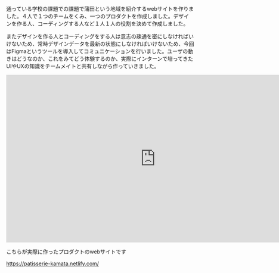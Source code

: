 通っている学校の課題での課題で蒲田という地域を紹介するwebサイトを作りました。４人で１つのチームをくみ、一つのプロダクトを作成しました。デザインを作る人、コーディングする人など１人１人の役割を決めて作成しました。

またデザインを作る人とコーディングをする人は意志の疎通を密にしなければいけないため、常時デザインデータを最新の状態にしなければいけないため、今回はFigmaというツールを導入してコミュニケーションを行いました。ユーザの動きはどうなのか、これをみてどう体験するのか、実際にインターンで培ってきたUIやUXの知識をチームメイトと共有しながら作っていきました。

<iframe style="border: none;" width="800" height="450" src="https://www.figma.com/embed?embed_host=share&url=https%3A%2F%2Fwww.figma.com%2Ffile%2FVeea92Tj3ZEQXHZSK1iKXJjN%2FPatisserie-Kamata.%3Fnode-id%3D0%253A1" allowfullscreen></iframe>

こちらが実際に作ったプロダクトのwebサイトです

https://patisserie-kamata.netlify.com/